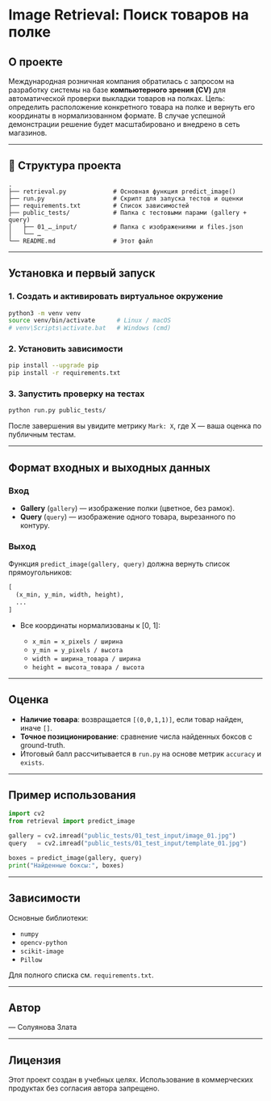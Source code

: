 # Image Retrieval: Поиск товаров на полке

## О проекте

Международная розничная компания обратилась с запросом на разработку системы на базе **компьютерного зрения (CV)** для автоматической проверки выкладки товаров на полках.
Цель: определить расположение конкретного товара на полке и вернуть его координаты в нормализованном формате. В случае успешной демонстрации решение будет масштабировано и внедрено в сеть магазинов.

---

## 📁 Структура проекта

```
.
├── retrieval.py             # Основная функция predict_image()
├── run.py                   # Скрипт для запуска тестов и оценки
├── requirements.txt         # Список зависимостей
├── public_tests/            # Папка с тестовыми парами (gallery + query)
│   ├── 01_…_input/          # Папка с изображениями и files.json
│   └── …                    
└── README.md                # Этот файл
```

---

## Установка и первый запуск

### 1. Создать и активировать виртуальное окружение

```bash
python3 -m venv venv
source venv/bin/activate      # Linux / macOS
# venv\Scripts\activate.bat   # Windows (cmd)
```

### 2. Установить зависимости

```bash
pip install --upgrade pip
pip install -r requirements.txt
```

### 3. Запустить проверку на тестах

```bash
python run.py public_tests/
```

После завершения вы увидите метрику `Mark: X`, где X — ваша оценка по публичным тестам.

---

## Формат входных и выходных данных

### Вход

* **Gallery** (`gallery`) — изображение полки (цветное, без рамок).
* **Query** (`query`) — изображение одного товара, вырезанного по контуру.

### Выход

Функция `predict_image(gallery, query)` должна вернуть список прямоугольников:

```python
[
  (x_min, y_min, width, height),
  ...
]
```

* Все координаты нормализованы к \[0, 1]:

  * `x_min = x_pixels / ширина`
  * `y_min = y_pixels / высота`
  * `width = ширина_товара / ширина`
  * `height = высота_товара / высота`

---

## Оценка

* **Наличие товара**: возвращается `[(0,0,1,1)]`, если товар найден, иначе `[]`.
* **Точное позиционирование**: сравнение числа найденных боксов с ground-truth.
* Итоговый балл рассчитывается в `run.py` на основе метрик `accuracy` и `exists`.

---

## Пример использования

```python
import cv2
from retrieval import predict_image

gallery = cv2.imread("public_tests/01_test_input/image_01.jpg")
query   = cv2.imread("public_tests/01_test_input/template_01.jpg")

boxes = predict_image(gallery, query)
print("Найденные боксы:", boxes)
```

---

## Зависимости

Основные библиотеки:

* `numpy`
* `opencv-python`
* `scikit-image`
* `Pillow`

Для полного списка см. `requirements.txt`.

---

## Автор

— Солуянова Злата

---

## Лицензия

Этот проект создан в учебных целях.
Использование в коммерческих продуктах без согласия автора запрещено.
